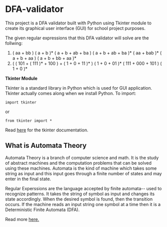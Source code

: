 # DFA-validator
This project is a DFA validator built with Python using Tkinter module to create its graphical user interface (GUI) for school project purposes.

The given regular expressions that this DFA validator will solve are the follwing: 
1. ( aa + bb ) ( a + b )* ( a + b + ab + ba ) ( a + b + ab + ba )* ( aa + bab )* ( a + b + aa ) ( a + b + bb +
aa )*
2. ( ( 101 + ( 111 )* + 100 ) + ( 1 + 0 + 11 )* ) ( 1 + 0 + 01 )* ( 111 + 000 + 101 ) ( 1 + 0 )*




**Tkinter Module** 

Tkinter is a standard library in Python which is used for GUI application. Tkinter actually comes along when we install Python. To import: 

```
import tkinter
```
or
```
from tkinter import *
```
   Read [here](https://docs.python.org/3/library/tkinter.html) for the tkinter documentation.


## What is Automata Theory
Automata Theory is a branch of computer science and math. It is the study of abstract machines and the computation problems that can be solved using these machines. Automata is the kind of machine which takes some string as input and this input goes through a finite number of states and may enter in the final state.

Regular Experssions are the language accepted by finite automata-- used to recognize patterns. It takes the string of symbol as input and changes its state accordingly. When the desired symbol is found, then the transition occurs. If the machine reads an input string one symbol at a time then it is a Deterministic Finite Automata (DFA). 

Read more [here.](https://www.javatpoint.com/automata-tutorial)




